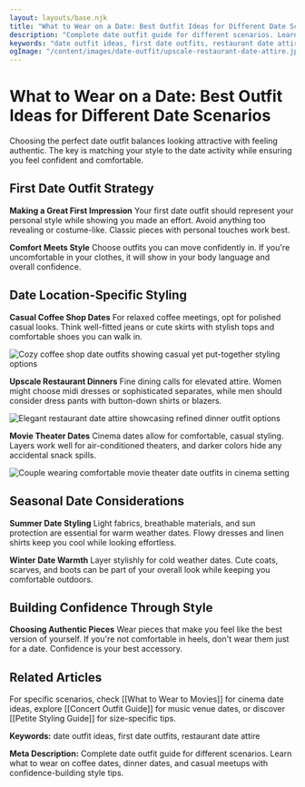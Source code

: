 ```yaml
---
layout: layouts/base.njk
title: "What to Wear on a Date: Best Outfit Ideas for Different Date Scenarios"
description: "Complete date outfit guide for different scenarios. Learn what to wear on coffee dates, dinner dates, and casual meetups with confidence-building style tips."
keywords: "date outfit ideas, first date outfits, restaurant date attire"
ogImage: "/content/images/date-outfit/upscale-restaurant-date-attire.jpg"
---
```


# What to Wear on a Date: Best Outfit Ideas for Different Date Scenarios

Choosing the perfect date outfit balances looking attractive with feeling authentic. The key is matching your style to the date activity while ensuring you feel confident and comfortable.

## First Date Outfit Strategy

**Making a Great First Impression**
Your first date outfit should represent your personal style while showing you made an effort. Avoid anything too revealing or costume-like. Classic pieces with personal touches work best.

**Comfort Meets Style**
Choose outfits you can move confidently in. If you're uncomfortable in your clothes, it will show in your body language and overall confidence.

## Date Location-Specific Styling

**Casual Coffee Shop Dates**
For relaxed coffee meetings, opt for polished casual looks. Think well-fitted jeans or cute skirts with stylish tops and comfortable shoes you can walk in.

![Cozy coffee shop date outfits showing casual yet put-together styling options](/content/images/date-outfit/coffee-shop-date-outfits.jpg)

**Upscale Restaurant Dinners**
Fine dining calls for elevated attire. Women might choose midi dresses or sophisticated separates, while men should consider dress pants with button-down shirts or blazers.

![Elegant restaurant date attire showcasing refined dinner outfit options](/content/images/date-outfit/upscale-restaurant-date-attire.jpg)

**Movie Theater Dates**
Cinema dates allow for comfortable, casual styling. Layers work well for air-conditioned theaters, and darker colors hide any accidental snack spills.

![Couple wearing comfortable movie theater date outfits in cinema setting](/content/images/date-outfit/movie-theater-couple-outfits.jpg)

## Seasonal Date Considerations

**Summer Date Styling**
Light fabrics, breathable materials, and sun protection are essential for warm weather dates. Flowy dresses and linen shirts keep you cool while looking effortless.

**Winter Date Warmth**
Layer stylishly for cold weather dates. Cute coats, scarves, and boots can be part of your overall look while keeping you comfortable outdoors.

## Building Confidence Through Style

**Choosing Authentic Pieces**
Wear pieces that make you feel like the best version of yourself. If you're not comfortable in heels, don't wear them just for a date. Confidence is your best accessory.

## Related Articles

For specific scenarios, check [[What to Wear to Movies]] for cinema date ideas, explore [[Concert Outfit Guide]] for music venue dates, or discover [[Petite Styling Guide]] for size-specific tips.

**Keywords:** date outfit ideas, first date outfits, restaurant date attire

**Meta Description:** Complete date outfit guide for different scenarios. Learn what to wear on coffee dates, dinner dates, and casual meetups with confidence-building style tips.



